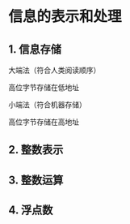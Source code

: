 信息的表示和处理
================

## 1. 信息存储

大端法（符合人类阅读顺序）

高位字节存储在低地址

小端法（符合机器存储）

高位字节存储在高地址

## 2. 整数表示

## 3. 整数运算

## 4. 浮点数

